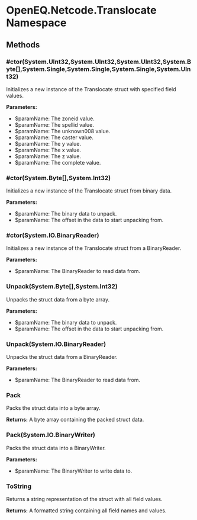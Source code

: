 ﻿# OpenEQ.Netcode.Translocate Namespace

## Methods

### #ctor(System.UInt32,System.UInt32,System.UInt32,System.Byte[],System.Single,System.Single,System.Single,System.UInt32)

Initializes a new instance of the Translocate struct with specified field values.

**Parameters:**

- $paramName: The zoneid value.
- $paramName: The spellid value.
- $paramName: The unknown008 value.
- $paramName: The caster value.
- $paramName: The y value.
- $paramName: The x value.
- $paramName: The z value.
- $paramName: The complete value.

### #ctor(System.Byte[],System.Int32)

Initializes a new instance of the Translocate struct from binary data.

**Parameters:**

- $paramName: The binary data to unpack.
- $paramName: The offset in the data to start unpacking from.

### #ctor(System.IO.BinaryReader)

Initializes a new instance of the Translocate struct from a BinaryReader.

**Parameters:**

- $paramName: The BinaryReader to read data from.

### Unpack(System.Byte[],System.Int32)

Unpacks the struct data from a byte array.

**Parameters:**

- $paramName: The binary data to unpack.
- $paramName: The offset in the data to start unpacking from.

### Unpack(System.IO.BinaryReader)

Unpacks the struct data from a BinaryReader.

**Parameters:**

- $paramName: The BinaryReader to read data from.

### Pack

Packs the struct data into a byte array.

**Returns:** A byte array containing the packed struct data.

### Pack(System.IO.BinaryWriter)

Packs the struct data into a BinaryWriter.

**Parameters:**

- $paramName: The BinaryWriter to write data to.

### ToString

Returns a string representation of the struct with all field values.

**Returns:** A formatted string containing all field names and values.


